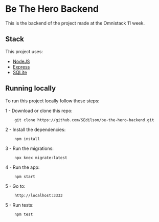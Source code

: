 # Be The Hero Backend

This is the backend of the project made at the Omnistack 11 week.

## Stack

This project uses:  

- [NodeJS](https://nodejs.org)
- [Express](https://expressjs.com)
- [SQLite](https://www.sqlite.org)

## Running locally

To run this project locally follow these steps:  

1 - Download or clone this repo:  
```
    git clone https://github.com/SEdilson/be-the-hero-backend.git
```

2 - Install the dependencies:  
```
    npm install
```

3 - Run the migrations:  
```
    npx knex migrate:latest
```

4 - Run the app:  
```
    npm start
```

5 - Go to:  
```
    http://localhost:3333
```

5 - Run tests:  
```
    npm test
```